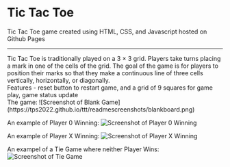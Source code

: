 # Tic Tac Toe
Tic Tac Toe game created using HTML, CSS, and Javascript
hosted on Github Pages
<hr>
Tic Tac Toe is traditionally played on a 3 × 3 grid. Players take turns placing a mark in one of the cells of the grid. The goal of the game is for players to position their marks so that they make a continuous line of three cells vertically, horizontally, or diagonally.     
<br>
Features -  reset button to restart game, and a grid of 9 squares for game play, game status update
<br>
The game:
![Screenshot of Blank Game](https://tps2022.github.io/ttt/readmescreenshots/blankboard.png)

An example of Player 0 Winning:
![Screenshot of Player 0 Winning](https://tps2022.github.io/ttt/readmescreenshots/player0win.png)

An example of Player X Winning:
![Screenshot of Player X Winning](https://tps2022.github.io/ttt/readmescreenshots/playerXwin.png)

An exampel of a Tie Game where neither Player Wins:
![Screenshot of Tie Game](https://tps2022.github.io/ttt/readmescreenshots/tiegame.png)
